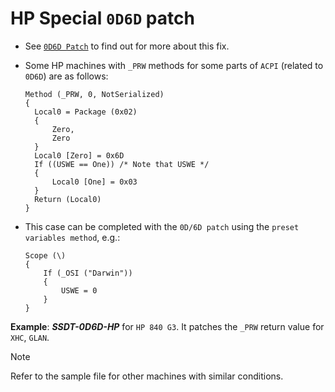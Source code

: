 # HP Special `0D6D` patch

- See [`0D6D Patch`](/04_Fixing_Sleep_and_Wake_Issues/060D_Instant_Wake_Fix) to find out for more about this fix.
- Some HP machines with `_PRW` methods for some parts of `ACPI` (related to `0D6D`) are as follows:

	```asl
    Method (_PRW, 0, NotSerialized)
    {
      Local0 = Package (0x02)
      {
          Zero,
          Zero
      }
      Local0 [Zero] = 0x6D
      If ((USWE == One)) /* Note that USWE */
      {
          Local0 [One] = 0x03
      }
      Return (Local0)
  	}
    ```

- This case can be completed with the ``0D/6D patch`` using the ``preset variables method``, e.g.:

  ```asl
  Scope (\)
  {
      If (_OSI ("Darwin"))
      {
          USWE = 0
      }
  }
  ```

**Example**: ***SSDT-0D6D-HP*** for `HP 840 G3`. It patches the `_PRW` return value for `XHC`, `GLAN`.

> [!NOTE]
>
> Refer to the sample file for other machines with similar conditions.
